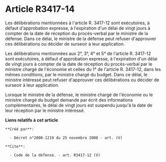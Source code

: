 # Article R3417-14

Les délibérations mentionnées à l'article R. 3417-12 sont exécutoires, à défaut d'approbation expresse, à l'expiration d'un
délai de vingt jours à compter de la date de réception du procès-verbal par le ministre de la défense. Dans ce délai, le
ministre de la défense peut refuser d'approuver ces délibérations ou décider de surseoir à leur application. 

Les délibérations mentionnées aux 2°, 3°, 4° et 5° de l'article R. 3417-12 sont exécutoires, à défaut d'approbation expresse,
à l'expiration d'un délai de vingt jours à compter de la date de réception du procès-verbal par le ministre chargé de
l'économie et celles du 1° de l'article R. 3417-12, dans les mêmes conditions, par le ministre chargé du budget. Dans ce
délai, le ministre intéressé peut refuser d'approuver ces délibérations ou décider de surseoir à leur application. 

Lorsque le ministre de la défense, le ministre chargé de l'économie ou le ministre chargé du budget demande par écrit des
informations complémentaires, le délai de vingt jours est suspendu jusqu'à la date de leur réception par le ministre
intéressé.

**Liens relatifs à cet article**

	**Créé par**:

	  - Décret n°2008-1219 du 25 novembre 2008 - art. (V)

	**Cite**:

	  - Code de la défense. - art. R3417-12 (V)
